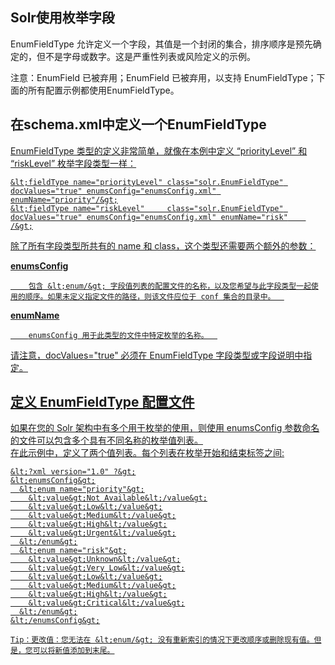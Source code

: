 ## Solr使用枚举字段 
<div class="content-intro view-box ">EnumFieldType 允许定义一个字段，其值是一个封闭的集合，排序顺序是预先确定的，但不是字母或数字。这是严重性列表或风险定义的示例。  
  
注意：EnumField 已被弃用；EnumField 已被弃用，以支持 EnumFieldType；下面的所有配置示例都使用EnumFieldType。  

## 在schema.xml中定义一个EnumFieldType<a href="http://lucene.apache.org/solr/guide/7_0/working-with-enum-fields.html#defining-an-enumfieldtype-in-schema-xml"/>

EnumFieldType 类型的定义非常简单，就像在本例中定义 “priorityLevel” 和 “riskLevel” 枚举字段类型一样：  
```
&lt;fieldType name="priorityLevel" class="solr.EnumFieldType" docValues="true" enumsConfig="enumsConfig.xml" enumName="priority"/&gt;
&lt;fieldType name="riskLevel"     class="solr.EnumFieldType" docValues="true" enumsConfig="enumsConfig.xml" enumName="risk"    /&gt;
```
除了所有字段类型所共有的 name 和 class，这个类型还需要两个额外的参数：  

**enumsConfig**
    
        包含 &lt;enum/&gt; 字段值列表的配置文件的名称，以及您希望与此字段类型一起使用的顺序。如果未定义指定文件的路径，则该文件应位于 conf 集合的目录中。  
    
**enumName**
    
        enumsConfig 用于此类型的文件中特定枚举的名称。  
    

请注意，docValues="true" 必须在 EnumFieldType 字段类型或字段说明中指定。  

## 定义 EnumFieldType 配置文件<a href="http://lucene.apache.org/solr/guide/7_0/working-with-enum-fields.html#defining-the-enumfieldtype-configuration-file"/>

如果在您的 Solr 架构中有多个用于枚举的使用，则使用 enumsConfig 参数命名的文件可以包含多个具有不同名称的枚举值列表。  
在此示例中，定义了两个值列表。每个列表在枚举开始和结束标签之间:  
```
&lt;?xml version="1.0" ?&gt;
&lt;enumsConfig&gt;
  &lt;enum name="priority"&gt;
    &lt;value&gt;Not Available&lt;/value&gt;
    &lt;value&gt;Low&lt;/value&gt;
    &lt;value&gt;Medium&lt;/value&gt;
    &lt;value&gt;High&lt;/value&gt;
    &lt;value&gt;Urgent&lt;/value&gt;
  &lt;/enum&gt;
  &lt;enum name="risk"&gt;
    &lt;value&gt;Unknown&lt;/value&gt;
    &lt;value&gt;Very Low&lt;/value&gt;
    &lt;value&gt;Low&lt;/value&gt;
    &lt;value&gt;Medium&lt;/value&gt;
    &lt;value&gt;High&lt;/value&gt;
    &lt;value&gt;Critical&lt;/value&gt;
  &lt;/enum&gt;
&lt;/enumsConfig&gt;
```
  
```
Tip：更改值：您无法在 &lt;enum/&gt; 没有重新索引的情况下更改顺序或删除现有值。但是，您可以将新值添加到末尾。
```
